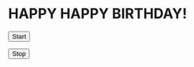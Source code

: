 <html>
<head>
<title>Page Title</title>
</head>
<body>
<div id="myDIV">
<h1>HAPPY HAPPY BIRTHDAY!</h1>

<script src"confetti.js"></script>

<audio id="hb_audio" src="happybirthday.mp3" loop="loop" muted="muted"></audio>



<script>
function startBirthday() {
  startConfetti();
  document.getElementById("hb_audio").play;
}
</script>

<button onclick="startBirthday();">Start</button>

<button onclick="stopConfetti();">Stop</button>


</div>
</body>
</html>

